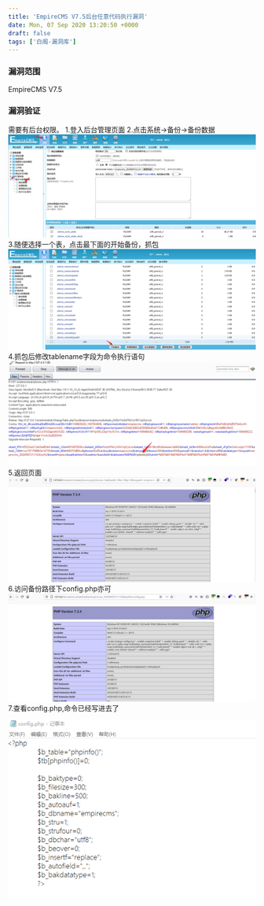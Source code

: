 ```yaml
---
title: 'EmpireCMS V7.5后台任意代码执行漏洞'
date: Mon, 07 Sep 2020 13:20:50 +0000
draft: false
tags: ['白阁-漏洞库']
---
```


### 漏洞范围

EmpireCMS V7.5

### 漏洞验证

需要有后台权限。 1.登入后台管理页面 2.点击系统->备份->备份数据 ![](EmpireCMS%20V7.5%E5%90%8E%E5%8F%B0%E4%BB%BB%E6%84%8F%E4%BB%A3%E7%A0%81%E6%89%A7%E8%A1%8C%E6%BC%8F%E6%B4%9E/15994843291.png) 3.随便选择一个表，点击最下面的开始备份，抓包 ![](EmpireCMS%20V7.5%E5%90%8E%E5%8F%B0%E4%BB%BB%E6%84%8F%E4%BB%A3%E7%A0%81%E6%89%A7%E8%A1%8C%E6%BC%8F%E6%B4%9E/15994844081.png) 4.抓包后修改tablename字段为命令执行语句 ![](EmpireCMS%20V7.5%E5%90%8E%E5%8F%B0%E4%BB%BB%E6%84%8F%E4%BB%A3%E7%A0%81%E6%89%A7%E8%A1%8C%E6%BC%8F%E6%B4%9E/15994845901.png) 5.返回页面 ![](EmpireCMS%20V7.5%E5%90%8E%E5%8F%B0%E4%BB%BB%E6%84%8F%E4%BB%A3%E7%A0%81%E6%89%A7%E8%A1%8C%E6%BC%8F%E6%B4%9E/V663PE4R39@A5RTG.png) 6.访问备份路径下config.php亦可 ![](EmpireCMS%20V7.5%E5%90%8E%E5%8F%B0%E4%BB%BB%E6%84%8F%E4%BB%A3%E7%A0%81%E6%89%A7%E8%A1%8C%E6%BC%8F%E6%B4%9E/15994847861.png) 7.查看config.php,命令已经写进去了

 ![](EmpireCMS%20V7.5%E5%90%8E%E5%8F%B0%E4%BB%BB%E6%84%8F%E4%BB%A3%E7%A0%81%E6%89%A7%E8%A1%8C%E6%BC%8F%E6%B4%9E/15994849521.png)